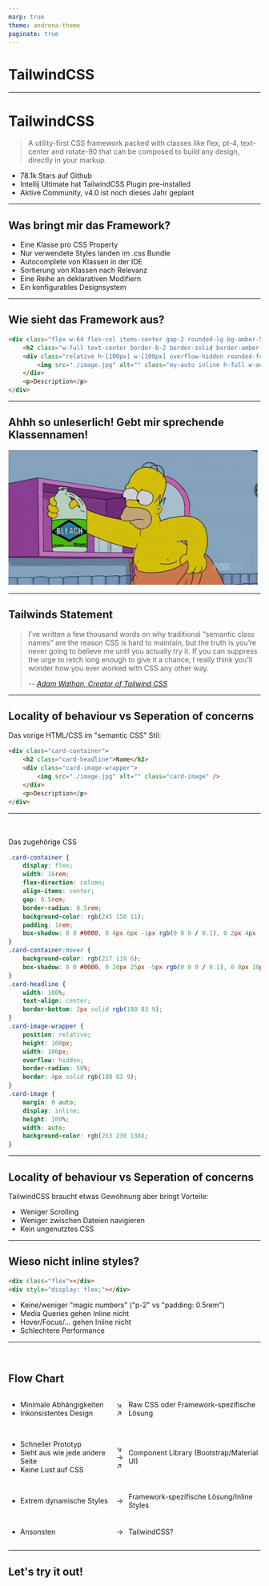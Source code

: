 ```yaml
---
marp: true
theme: andrena-theme
paginate: true
---
```


<!-- _backgroundImage: url('./theme/background.png') -->
<!-- _backgroundPosition: auto -->
# TailwindCSS

---

# TailwindCSS

> A utility-first CSS framework packed with classes like flex, pt-4, text-center and rotate-90 that can be composed to build any design, directly in your markup.

- 78.1k Stars auf Github
- Intellij Ultimate hat TailwindCSS Plugin pre-installed
- Aktive Community, v4.0 ist noch dieses Jahr geplant

---

## Was bringt mir das Framework?

- Eine Klasse pro CSS Property
- Nur verwendete Styles landen im .css Bundle
- Autocomplete von Klassen in der IDE
- Sortierung von Klassen nach Relevanz
- Eine Reihe an deklarativen Modifiern
- Ein konfigurables Designsystem

---

## Wie sieht das Framework aus?

```html
<div class="flex w-64 flex-col items-center gap-2 rounded-lg bg-amber-500 p-4 shadow-md shadow-gray-600 hover:bg-amber-600 hover:shadow-xl hover:shadow-gray-600">
    <h2 class="w-full text-center border-b-2 border-solid border-amber-700">Name</h2>
    <div class="relative h-[100px] w-[100px] overflow-hidden rounded-full border-4 border-amber-700">
        <img src="./image.jpg" alt="" class="my-auto inline h-full w-auto bg-amber-200"/>
    </div>
    <p>Description</p>
</div>
```

---

## Ahhh so unleserlich! Gebt mir sprechende Klassennamen!

![hippo](./eye-bleach.gif)

---

## Tailwinds Statement 

> I’ve written a few thousand words on why traditional “semantic class names” are the reason CSS is hard to maintain, but the truth is you’re never going to believe me until you actually try it. If you can suppress the urge to retch long enough to give it a chance, I really think you’ll wonder how you ever worked with CSS any other way.
>
> -- <cite>[Adam Wathan, Creator of Tailwind CSS][1]</cite>

[1]: https://tailwindcss.com/

---

## Locality of behaviour vs Seperation of concerns

Das vorige HTML/CSS im "semantic CSS" Stil:

```html
<div class="card-container">
    <h2 class="card-headline">Name</h2>
    <div class="card-image-wrapper">
        <img src="./image.jpg" alt="" class="card-image" />
    </div>
    <p>Description</p>
</div>
```

---
<br>
<br>
Das zugehörige CSS

```css
.card-container {
    display: flex;
    width: 16rem;
    flex-direction: column;
    align-items: center;
    gap: 0.5rem;
    border-radius: 0.5rem;
    background-color: rgb(245 158 11);
    padding: 1rem;
    box-shadow: 0 0 #0000, 0 4px 6px -1px rgb(0 0 0 / 0.1), 0 2px 4px -2px rgb(0 0 0 / 0.1), #4b5563;
}
.card-container:hover {
    background-color: rgb(217 119 6);
    box-shadow: 0 0 #0000, 0 20px 25px -5px rgb(0 0 0 / 0.1), 0 8px 10px -6px rgb(0 0 0 / 0.1), #4b5563;
}
.card-headline {
    width: 100%;
    text-align: center;
    border-bottom: 2px solid rgb(180 83 9);
}
.card-image-wrapper {
    position: relative;
    height: 100px;
    width: 100px;
    overflow: hidden;
    border-radius: 50%;
    border: 4px solid rgb(180 83 9);
}
.card-image {
    margin: 0 auto;
    display: inline;
    height: 100%;
    width: auto;
    background-color: rgb(253 230 138);
}
```

---

## Locality of behaviour vs Seperation of concerns

TailwindCSS braucht etwas Gewöhnung aber bringt Vorteile:

- Weniger Scrolling
- Weniger zwischen Dateien navigieren
- Kein ungenutztes CSS

---

## Wieso nicht inline styles?

```html
<div class="flex"></div>
<div style="display: flex;"></div>
```

- Keine/weniger "magic numbers" ("p-2" vs "padding: 0.5rem")
- Media Queries gehen Inline nicht
- Hover/Focus/... gehen Inline nicht
- Schlechtere Performance

---

<br>
<h2>Flow Chart</h2>

<div style="display: flex; align-items: center; width: 100%">
    <ul style="width: 40%">
        <li>Minimale Abhängigkeiten</li>
        <li>Inkonsistentes Design</li>
    </ul>
    <div style="width: 5%">
        <div>↘</div>
        <div>↗</div>
    </div>
    <span style="width: 55%">Raw CSS oder Framework-spezifische Lösung</span>
</div> 
<br>   
<div style="display: flex; align-items: center; width: 100%">
    <ul style="width: 40%">
        <li>Schneller Prototyp</li>
        <li>Sieht aus wie jede andere Seite</li>
        <li>Keine Lust auf CSS</li>
    </ul>
    <div style="width: 5%">
        <div>↘</div>
        <div>→</div>
        <div>↗</div>
    </div>
    <span style="width: 55%">Component Library (Bootstrap/Material UI)</span>
</div> 
<br> 
<div style="display: flex; align-items: center; width: 100%">
    <ul style="width: 40%">
        <li>Extrem dynamische Styles</li>
    </ul>
    <span style="width: 5%">→</span>
    <span style="width: 55%">Framework-spezifische Lösung/Inline Styles</span>
</div>
<br>
<div style="display: flex; align-items: center; width: 100%">
    <ul style="width: 40%">
        <li>Ansonsten</li>
    </ul>
    <span style="width: 5%">→</span>
    <span style="width: 55%">TailwindCSS?</span>
</div>

---

## Let's try it out!


